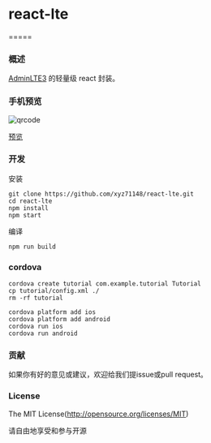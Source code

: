 # react-lte

=====


### 概述

[AdminLTE3](https://github.com/ColorlibHQ/AdminLTE) 的轻量级 react 封装。



### 手机预览

![qrcode](https://api.qrserver.com/v1/create-qr-code/?size=150x150&data=https%3A%2F%2Fmock.jie8.cc%2Freact-lte%2Fwww%2Findex.html)

[预览](https://mock.jie8.cc/react-lte/www/index.html)


### 开发

安装

```shell
git clone https://github.com/xyz71148/react-lte.git
cd react-lte
npm install
npm start
```

编译

```shell
npm run build
```

### cordova

    cordova create tutorial com.example.tutorial Tutorial
    cp tutorial/config.xml ./
    rm -rf tutorial
                    
    cordova platform add ios
    cordova platform add android
    cordova run ios
    cordova run android
    
### 贡献

如果你有好的意见或建议，欢迎给我们提issue或pull request。

### License
The MIT License(http://opensource.org/licenses/MIT)

请自由地享受和参与开源
